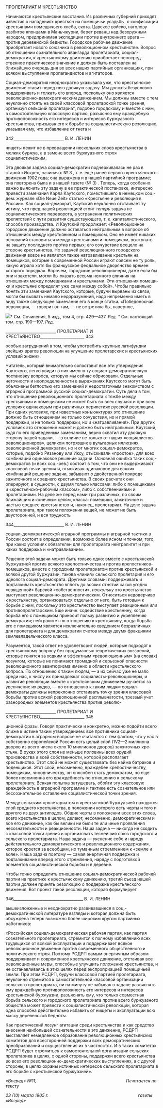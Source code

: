 ПРОЛЕТАРИАТ И КРЕСТЬЯНСТВО

Начинаются крестьянские восстания. Из различных губерний приходят известия о нападениях крестьян на помещичьи усадьбы, о конфискации крестьянами помещичьего хлеба, скота. Царское войско, наголову разбитое японцами в Маньчжурии, берет ре­ванш над безоружным народом, предпринимая экспедиции против внутреннего врага — против деревенской бедноты. Городское рабочее движение приобретает нового со­юзника в революционном крестьянстве. Вопрос об отношении сознательного авангарда пролетариата, социал-демократии, к крестьянскому движению приобретает непосред­ственное практическое значение и должен быть поставлен на ближайшую очередь дня во всех наших партийных организациях, при всяком выступлении пропагандистов и агитаторов.

Социал-демократия неоднократно указывала уже, что крестьянское движение ставит перед нею двоякую задачу. Мы должны безусловно поддерживать и толкать его вперед, поскольку оно является революционно-демократическим движением. Мы должны вме­сте с тем неуклонно стоять на своей классовой пролетарской точке зрения, организуя сельский пролетариат, подобно городскому и вместе с ним, в самостоятельную классо­вую партию, разъясняя ему враждебную противоположность его интересов и интересов буржуазного крестьянства, призывая его к борьбе за социалистическую резолюцию, указывая ему, что избавление от гнета и

  

342__________________________ В. И. ЛЕНИН

нищеты лежит не в превращении нескольких слоев крестьянства в мелких буржуа, а в замене всего буржуазного строя социалистическим.

Эта двоякая задача социал-демократии подчеркивалась не раз в старой «Искре», на­чиная с № 3 , т. е. еще ранее первого крестьянского движения 1902 года; она выражена и в нашей партийной программе; она повторена была и в нашей газете (№ 3) . Теперь, когда особенно важно выяснить эту задачу в ее практической постановке, интересно привести замечания Карла Каутского, поместившего в немецком соц.-дем. журнале «Die Neue Zeit» статью «Крестьяне и революция в России». Как социал-демократ, Ка­утский неуклонно отстаивает ту истину, что пред нашей революцией стоит _теперь_ за­дача не социалистического переворота, а устранения политических препятствий с пути развития существующего, т. е. капиталистического, способа производства. И Каутский продолжает: «Революционное городское движение должно оставаться нейтральным в вопросе об отношениях между крестьянином и помещиком. Оно не имеет никаких ос­нований становиться между крестьянами и помещиком, выступать на защиту последне­го против первых; его сочувствие всецело на стороне крестьянства. Но задачей рево­люционного городского движения вовсе не является также натравливание крестьян на помещиков, которые в современной России играют совсем не ту роль, какую играло хотя бы французское феодальное дворянство времен «старого порядка». Впрочем, го­родские революционеры, даже если бы они и захотели, могли бы оказать весьма немно­го влияния на отношения между помещиками и крестьянами. Эти отношения помещи­ки и крестьяне определят уже сами между собой». Чтобы правильно понять эти замеча­ния Каутского, которые, будучи вырваны из связи, могли бы вызвать немало недоразу­мений, надо непременно иметь в виду также следующее замечание его в конце статьи. «Победоносная революция, — говорит он там, — не встретила бы, наверное,

![](file:///C:/Users/bot32/AppData/Local/Temp/msohtmlclip1/01/clip_image001.png)* См. Сочинения, 5 изд., том 4, стр. 429—437. _Ред. "_ См. настоящий том, стр. 190—197. _Ред._

  

__________________________ ПРОЛЕТАРИАТ И КРЕСТЬЯНСТВО_______________________ 343

особых затруднений в том, чтобы употребить крупные латифундии злейших врагов ре­волюции на улучшение пролетарских и крестьянских условий жизни».

Читатель, который внимательно сопоставит все эти утверждения Каутского, легко увидит в них именно ту социал-демократическую постановку вопроса, которую мы сейчас обрисовали. Отдельные неточности и неопределенности в выражениях Каутско­го могут быть объяснены беглостью его замечаний и недостаточным знакомством с аг­рарной программой русской социал-демократии. Суть дела в том, что отношение рево­люционного пролетариата к тяжбе между крестьянами и помещиками не может быть во всех случаях и при всех условиях одинаковым при различных перипетиях русской ре­волюции. При одних условиях, при известных конъюнктурах это отношение должно быть отношением не только сочувствия, но и прямой поддержки, и не только поддерж­ки, но и «натравливания». При других условиях это отношение может и должно быть нейтральным. Каутский, судя по его приведенным замечаниям, верно схватил эту двоя­кую сторону нашей задачи, — в отличие не только от наших «социалистов-революционеров», целиком погрязших в вульгарных иллюзиях революционной демо­кратии, но и от многих социал-демократов, которые, подобно Рязанову или Иксу, оты­скивали «простое», для всех комбинаций одинаковое решение задачи. Основная ошиб­ка таких соц.-демократов (и всех соц.-рев.) состоит в том, что они не выдерживают классовой точки зрения и, отыскивая одинаковое для всяких комбинаций решение за­дачи, забывают о двойственной природе зажиточного и среднего крестьянства. В своих расчетах они оперируют, в сущности, с двумя только классами: либо с помещиками и «крестьянско-рабочим классом», либо с собственниками и пролетариями. На деле же перед нами три различных, по своим ближайшим и конечным целям, класса: помещики, зажиточное и частью среднее крестьянство и, наконец, пролетариат. На деле задача пролетариата, при таком положении вещей, не может не быть двусторонней, и вся трудность

  

344__________________________ В. И. ЛЕНИН

социал-демократической аграрной программы и аграрной тактики в России состоит в определении, возможно более ясном и точном, того, при каких условиях обязателен для пролетариата нейтралитет и при каких поддержка и «натравливание».

Решение этой задачи может быть только одно: вместе с крестьянской буржуазией против всякого крепостничества и против крепостников-помещиков, вместе с город­ским пролетариатом против крестьянской и всякой другой буржуазии, такова «линия» сельского пролетария и его идеолога социал-демократа. Другими словами: поддержи­вать и подталкивать крестьянство вплоть до всяких отнятий какой угодно «священной» барской «собственности», _поскольку_ это крестьянство выступает революционно-демократическим. Относиться недоверчиво к крестьянству, организоваться отдельно от него, быть готовым к борьбе с ним, _поскольку_ это крестьянство выступает реакционным или противопролетарским. Еще иначе: содействие крестьянину, когда борьба его с по­мещиком приносит пользу развитию и укреплению демократии; нейтралитет по отно­шению к крестьянину, когда борьба его с помещиком является исключительно сведе­нием безразличных для пролетариата и для демократии счетов между двумя фракциями землевладельческого класса.

Разумеется, такой ответ не удовлетворит людей, которые подходят к крестьянскому вопросу без продуманных теоретических воззрений, которые гонятся за ходким и эф­фектным «революционным» (на словах) лозунгом, которые не понимают громадной и серьезной опасности революционного авантюризма именно в области крестьянского вопроса. По отношению к таким людям, — а их сейчас уже не мало среди нас, к числу их принадлежат социалисты-революционеры, и развитие революции вместе с крестьян­ским движением ручается за увеличение их рядов, — по отношению к таким людям со­циал-демократы должны непреклонно отстаивать точку зрения классовой борьбы про­тив всякой революционной расплывчатости, трезвый учет разнородных элементов кре­стьянства против револю-

  

__________________________ ПРОЛЕТАРИАТ И КРЕСТЬЯНСТВО_______________________ 345

ционной фразы. Говоря практически и конкретно, можно подойти всего ближе к истине таким утверждением: все противники социал-демократии в аграрном вопросе не счи­таются с тем фактом, что у нас в собственно европейской России есть целый слой (1V2—2 миллиона дворов из всего числа около 10 миллионов дворов) зажиточных кре­стьян. В руках этого слоя не меньше половины всех орудий производства и всей собст­венности, которой располагает крестьянство. Этот слой не может существовать без найма батраков и поденщиков. Этот слой, несомненно, враждебен крепостничеству, помещикам, чиновничеству, он способен стать демократом, но еще более несомненна его враждебность по отношению к сельскому пролетариату. Всякая попытка затуше­вать, обойти эту классовую враждебность в аграрной программе и тактике есть созна­тельное или бессознательное оставление социалистической точки зрения.

Между сельским пролетариатом и крестьянской буржуазией находится слой средне­го крестьянства, в положении которого есть черты и того и другого из двух антиподов. Общие черты в положении всех этих слоев, всего крестьянства в целом, делают, несо­мненно, демократическим и все его движение, как бы велики ни были те или иные про­явления несознательности и реакционности. Наша задача — никогда не сходить с клас­совой точки зрения и организовать теснейший союз городского и сельского пролета­риата. Наша задача — уяснение себе и народу _действительного_ демократического и революционного содержания, которое кроется за всеобщим, но туманным стремлением к «земле и воле». Наша задача поэтому — самая энергичная поддержка и подталкива­ние вперед этого стремления, наряду с подготовкой элементов социалистической борь­бы и в деревне.

Чтобы точно определить отношение социал-демократической рабочей партии на практике к крестьянскому движению, третий съезд нашей партии должен принять резо­люцию о поддержке крестьянского движения. Вот проект такой резолюции, которая формулирует

  

346____________________________________ В. И. ЛЕНИН

вышеизложенные и неоднократно развивавшиеся в соц.-демократической литературе взгляды и которая должна быть обсуждена теперь возможно более широким кругом партийных работников:

«Российская социал-демократическая рабочая партия, как партия сознательного пролетариата, стремится к полному избавлению всех трудящихся от всякой эксплуата­ции и поддерживает всякое революционное движение против современного общест­венного и политического строя. Поэтому РСДРП самым энергичным образом поддер­живает и современное крестьянское движение, отстаивая все революционные меры, способные улучшить положение крестьянства, и не останавливаясь в этих целях перед экспроприацией помещичьей земли. При этом РСДРП, будучи классовой партией про­летариата, неуклонно стремится к самостоятельной классовой организации сельского пролетариата, ни на минуту не забывая о задаче разъяснять ему враждебную противо­положность его интересов и интересов крестьянской буржуазии, разъяснять ему, что только совместная борьба сельского и городского пролетариата против всего буржуаз­ного общества может привести к социалистической революции, которая одна способна действительно избавить от нищеты и эксплуатации всю массу деревенской бедноты.

Как практический лозунг агитации среди крестьянства и как средство внесения наи­большей сознательности в это движение, РСДРП выставляет немедленное образование революционных крестьянских комитетов для всесторонней поддержки всех демократи­ческих преобразований и осуществления их в частностях. И в таких комитетах РСДРП будет стремиться к самостоятельной организации сельских пролетариев в целях, с од­ной стороны, поддержки всего крестьянства во всех его революционно-демократических выступлениях, а с другой стороны, в целях охраны истинных интере­сов сельского пролетариата в его борьбе с крестьянской буржуазией».

_«Вперед» №11,_                                                                           _Печатается по тексту_

_23 (10) марта 1905 г.                                                                           газеты «Вперед»_
